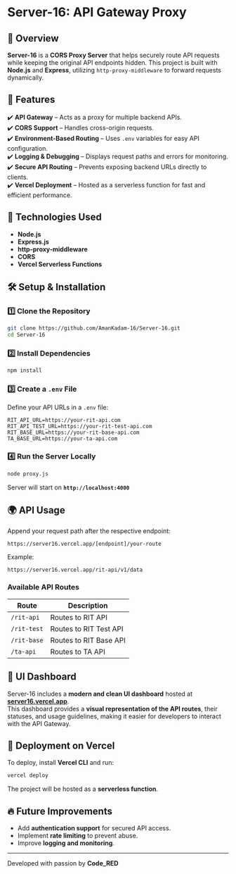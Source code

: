 # Server-16: API Gateway Proxy  

## 📌 Overview  
**Server-16** is a **CORS Proxy Server** that helps securely route API requests while keeping the original API endpoints hidden. This project is built with **Node.js** and **Express**, utilizing `http-proxy-middleware` to forward requests dynamically.  

## 🚀 Features  
✔️ **API Gateway** – Acts as a proxy for multiple backend APIs.  
✔️ **CORS Support** – Handles cross-origin requests.  
✔️ **Environment-Based Routing** – Uses `.env` variables for easy API configuration.  
✔️ **Logging & Debugging** – Displays request paths and errors for monitoring.  
✔️ **Secure API Routing** – Prevents exposing backend URLs directly to clients.  
✔️ **Vercel Deployment** – Hosted as a serverless function for fast and efficient performance.  

## 🔧 Technologies Used  
- **Node.js**  
- **Express.js**  
- **http-proxy-middleware**  
- **CORS**  
- **Vercel Serverless Functions**  

## 🛠 Setup & Installation  

### 1️⃣ Clone the Repository  
```sh
git clone https://github.com/AmanKadam-16/Server-16.git
cd Server-16
```

### 2️⃣ Install Dependencies  
```sh
npm install
```

### 3️⃣ Create a `.env` File  
Define your API URLs in a `.env` file:  
```
RIT_API_URL=https://your-rit-api.com
RIT_API_TEST_URL=https://your-rit-test-api.com
RIT_BASE_URL=https://your-rit-base-api.com
TA_BASE_URL=https://your-ta-api.com
```

### 4️⃣ Run the Server Locally  
```sh
node proxy.js
```
Server will start on **`http://localhost:4000`**  

## 🌍 API Usage  
Append your request path after the respective endpoint:  

```
https://server16.vercel.app/[endpoint]/your-route
```
Example:  
```
https://server16.vercel.app/rit-api/v1/data
```

### Available API Routes  
| Route      | Description |
|------------|-------------|
| `/rit-api` | Routes to RIT API |
| `/rit-test` | Routes to RIT Test API |
| `/rit-base` | Routes to RIT Base API |
| `/ta-api` | Routes to TA API |

## 📸 UI Dashboard  
Server-16 includes a **modern and clean UI dashboard** hosted at **[server16.vercel.app](https://server16.vercel.app)**.  
This dashboard provides a **visual representation of the API routes**, their statuses, and usage guidelines, making it easier for developers to interact with the API Gateway.  

## 🚀 Deployment on Vercel  
To deploy, install **Vercel CLI** and run:  
```sh
vercel deploy
```
The project will be hosted as a **serverless function**.  

## 🔥 Future Improvements  
- Add **authentication support** for secured API access.  
- Implement **rate limiting** to prevent abuse.  
- Improve **logging and monitoring**.  

---

Developed with passion by **Code_RED**
